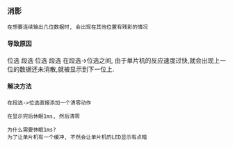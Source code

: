 ### 消影
    在想要连续输出几位数据时, 会出现在其他位置有残影的情况
#### 导致原因
位选 段选 位选 段选
在段选->位选之间, 由于单片机的反应速度过快,就会出现上一位的数据还未消散,就被显示到下一位上.
#### 解决方法
    在段选->位选直接添加一个清零动作
    
    在显示完后休眠1ms, 然后清零

    为什么需要休眠1ms?
    为了让单片机有一个缓冲, 不然会让单片机的LED显示有点暗